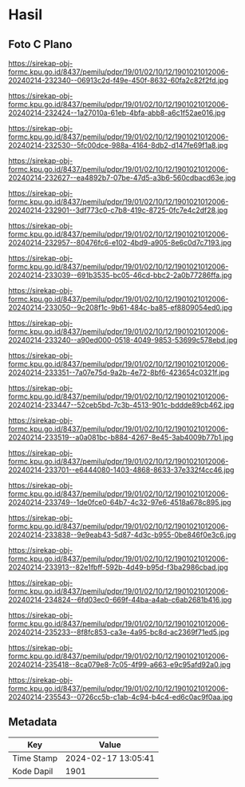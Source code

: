 # Hasil

## Foto C Plano

https://sirekap-obj-formc.kpu.go.id/8437/pemilu/pdpr/19/01/02/10/12/1901021012006-20240214-232340--06913c2d-f49e-450f-8632-60fa2c82f2fd.jpg

https://sirekap-obj-formc.kpu.go.id/8437/pemilu/pdpr/19/01/02/10/12/1901021012006-20240214-232424--1a27010a-61eb-4bfa-abb8-a6c1f52ae016.jpg

https://sirekap-obj-formc.kpu.go.id/8437/pemilu/pdpr/19/01/02/10/12/1901021012006-20240214-232530--5fc00dce-988a-4164-8db2-d147fe69f1a8.jpg

https://sirekap-obj-formc.kpu.go.id/8437/pemilu/pdpr/19/01/02/10/12/1901021012006-20240214-232627--ea4892b7-07be-47d5-a3b6-560cdbacd63e.jpg

https://sirekap-obj-formc.kpu.go.id/8437/pemilu/pdpr/19/01/02/10/12/1901021012006-20240214-232901--3df773c0-c7b8-419c-8725-0fc7e4c2df28.jpg

https://sirekap-obj-formc.kpu.go.id/8437/pemilu/pdpr/19/01/02/10/12/1901021012006-20240214-232957--80476fc6-e102-4bd9-a905-8e6c0d7c7193.jpg

https://sirekap-obj-formc.kpu.go.id/8437/pemilu/pdpr/19/01/02/10/12/1901021012006-20240214-233039--691b3535-bc05-46cd-bbc2-2a0b77286ffa.jpg

https://sirekap-obj-formc.kpu.go.id/8437/pemilu/pdpr/19/01/02/10/12/1901021012006-20240214-233050--9c208f1c-9b61-484c-ba85-ef8809054ed0.jpg

https://sirekap-obj-formc.kpu.go.id/8437/pemilu/pdpr/19/01/02/10/12/1901021012006-20240214-233240--a90ed000-0518-4049-9853-53699c578ebd.jpg

https://sirekap-obj-formc.kpu.go.id/8437/pemilu/pdpr/19/01/02/10/12/1901021012006-20240214-233351--7a07e75d-9a2b-4e72-8bf6-423654c0321f.jpg

https://sirekap-obj-formc.kpu.go.id/8437/pemilu/pdpr/19/01/02/10/12/1901021012006-20240214-233447--52ceb5bd-7c3b-4513-901c-bddde89cb462.jpg

https://sirekap-obj-formc.kpu.go.id/8437/pemilu/pdpr/19/01/02/10/12/1901021012006-20240214-233519--a0a081bc-b884-4267-8e45-3ab4009b77b1.jpg

https://sirekap-obj-formc.kpu.go.id/8437/pemilu/pdpr/19/01/02/10/12/1901021012006-20240214-233701--e6444080-1403-4868-8633-37e332f4cc46.jpg

https://sirekap-obj-formc.kpu.go.id/8437/pemilu/pdpr/19/01/02/10/12/1901021012006-20240214-233749--1de0fce0-64b7-4c32-97e6-4518a678c895.jpg

https://sirekap-obj-formc.kpu.go.id/8437/pemilu/pdpr/19/01/02/10/12/1901021012006-20240214-233838--9e9eab43-5d87-4d3c-b955-0be846f0e3c6.jpg

https://sirekap-obj-formc.kpu.go.id/8437/pemilu/pdpr/19/01/02/10/12/1901021012006-20240214-233913--82e1fbff-592b-4d49-b95d-f3ba2986cbad.jpg

https://sirekap-obj-formc.kpu.go.id/8437/pemilu/pdpr/19/01/02/10/12/1901021012006-20240214-234824--6fd03ec0-669f-44ba-a4ab-c6ab2681b416.jpg

https://sirekap-obj-formc.kpu.go.id/8437/pemilu/pdpr/19/01/02/10/12/1901021012006-20240214-235233--8f8fc853-ca3e-4a95-bc8d-ac2369f71ed5.jpg

https://sirekap-obj-formc.kpu.go.id/8437/pemilu/pdpr/19/01/02/10/12/1901021012006-20240214-235418--8ca079e8-7c05-4f99-a663-e9c95afd92a0.jpg

https://sirekap-obj-formc.kpu.go.id/8437/pemilu/pdpr/19/01/02/10/12/1901021012006-20240214-235543--0726cc5b-c1ab-4c94-b4c4-ed6c0ac9f0aa.jpg


## Metadata

| Key        | Value               |
| ---------- | ------------------- |
| Time Stamp | 2024-02-17 13:05:41 |
| Kode Dapil | 1901                |



